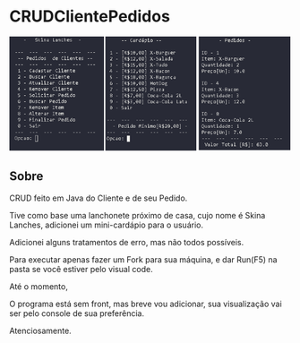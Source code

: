 # CRUDClientePedidos

![Github crud](https://github.com/henriquecido/CRUDClientePedidos/blob/master/image/crudpedidosreadme.png)

## Sobre

CRUD feito em Java do Cliente e de seu Pedido.

Tive como base uma lanchonete próximo de casa, cujo nome é Skina Lanches, adicionei um mini-cardápio para o usuário.

Adicionei alguns tratamentos de erro, mas não todos possíveis.

Para executar apenas fazer um Fork para sua máquina, e dar Run(F5) na pasta se você estiver pelo visual code.

Até o momento,

O programa está sem front, mas breve vou adicionar, sua visualização vai ser pelo console de sua preferência.

Atenciosamente.
